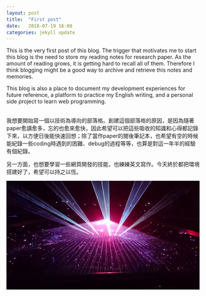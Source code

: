 ```yaml
---
layout: post
title:  "First post"
date:   2018-07-19 16:08
categories: jekyll update
---
```

This is the very first post of this blog. The trigger that motivates me to start this blog is the need to store my reading notes for research paper. As the amount of reading grows, it is getting hard to recall all of them. Therefore I think blogging might be a good way to archive and retrieve this notes and memories.

This blog is also a place to document my development experiences for future reference, a platform to practice my English writing, and a personal side project to learn web programming.

<br>
我想要開始寫一個以技術為導向的部落格。創建這個部落格的原因，是因為隨著paper愈讀愈多，忘的也愈來愈快，因此希望可以把這些吸收的知識和心得都記錄下來，以方便日後能快速回想；除了當作paper的閱後筆記本，也希望有空的時候能紀錄一些coding時遇到的困難、debug的過程等等，也算是對這一年半的經驗有個紀錄。

另一方面，也想要學習一些網頁開發的技能，也練練英文寫作。今天終於都把環境搭建好了，希望可以持之以恆。

![img](/assets/DSC_2684.JPG)